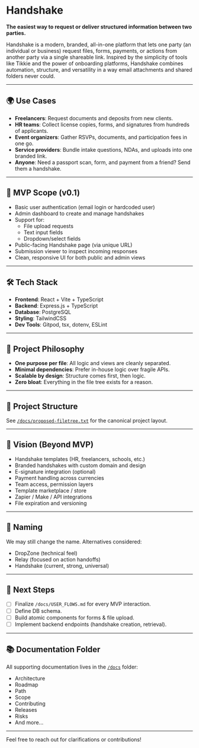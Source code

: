 # Handshake

**The easiest way to request or deliver structured information between two parties.**

Handshake is a modern, branded, all-in-one platform that lets one party (an individual or business) request files, forms, payments, or actions from another party via a single shareable link. Inspired by the simplicity of tools like Tikkie and the power of onboarding platforms, Handshake combines automation, structure, and versatility in a way email attachments and shared folders never could.

---

## 🌍 Use Cases

* **Freelancers**: Request documents and deposits from new clients.
* **HR teams**: Collect license copies, forms, and signatures from hundreds of applicants.
* **Event organizers**: Gather RSVPs, documents, and participation fees in one go.
* **Service providers**: Bundle intake questions, NDAs, and uploads into one branded link.
* **Anyone**: Need a passport scan, form, and payment from a friend? Send them a handshake.

---

## 🚀 MVP Scope (v0.1)

* Basic user authentication (email login or hardcoded user)
* Admin dashboard to create and manage handshakes
* Support for:
  * File upload requests
  * Text input fields
  * Dropdown/select fields
* Public-facing Handshake page (via unique URL)
* Submission viewer to inspect incoming responses
* Clean, responsive UI for both public and admin views

---

## 🛠 Tech Stack

* **Frontend**: React + Vite + TypeScript
* **Backend**: Express.js + TypeScript
* **Database**: PostgreSQL
* **Styling**: TailwindCSS
* **Dev Tools**: Gitpod, tsx, dotenv, ESLint

---

## 🧠 Project Philosophy

* **One purpose per file**: All logic and views are cleanly separated.
* **Minimal dependencies**: Prefer in-house logic over fragile APIs.
* **Scalable by design**: Structure comes first, then logic.
* **Zero bloat**: Everything in the file tree exists for a reason.

---

## 📁 Project Structure

See [`/docs/proposed-filetree.txt`](./docs/proposed-filetree.txt) for the canonical project layout.

---

## 🔮 Vision (Beyond MVP)

* Handshake templates (HR, freelancers, schools, etc.)
* Branded handshakes with custom domain and design
* E-signature integration (optional)
* Payment handling across currencies
* Team access, permission layers
* Template marketplace / store
* Zapier / Make / API integrations
* File expiration and versioning

---

## 📌 Naming

We may still change the name. Alternatives considered:

* DropZone (technical feel)
* Relay (focused on action handoffs)
* Handshake (current, strong, universal)

---

## 🧭 Next Steps

* [ ] Finalize `/docs/USER_FLOWS.md` for every MVP interaction.
* [ ] Define DB schema.
* [ ] Build atomic components for forms & file upload.
* [ ] Implement backend endpoints (handshake creation, retrieval).

---

## 📚 Documentation Folder

All supporting documentation lives in the [`/docs`](./docs) folder:

- Architecture
- Roadmap
- Path
- Scope
- Contributing
- Releases
- Risks
- And more...

---

Feel free to reach out for clarifications or contributions!

